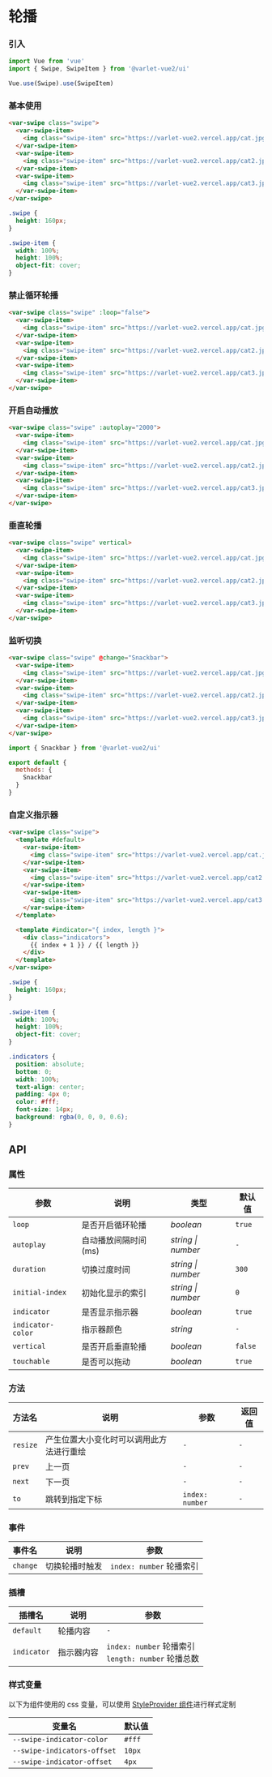 # 轮播

### 引入

```js
import Vue from 'vue'
import { Swipe, SwipeItem } from '@varlet-vue2/ui'

Vue.use(Swipe).use(SwipeItem)
```

### 基本使用

```html
<var-swipe class="swipe">
  <var-swipe-item>
    <img class="swipe-item" src="https://varlet-vue2.vercel.app/cat.jpg">
  </var-swipe-item>
  <var-swipe-item>
    <img class="swipe-item" src="https://varlet-vue2.vercel.app/cat2.jpg">
  </var-swipe-item>
  <var-swipe-item>
    <img class="swipe-item" src="https://varlet-vue2.vercel.app/cat3.jpg">
  </var-swipe-item>
</var-swipe>
```

```css
.swipe {
  height: 160px;
}

.swipe-item {
  width: 100%;
  height: 100%;
  object-fit: cover;
}
```

### 禁止循环轮播

```html
<var-swipe class="swipe" :loop="false">
  <var-swipe-item>
    <img class="swipe-item" src="https://varlet-vue2.vercel.app/cat.jpg">
  </var-swipe-item>
  <var-swipe-item>
    <img class="swipe-item" src="https://varlet-vue2.vercel.app/cat2.jpg">
  </var-swipe-item>
  <var-swipe-item>
    <img class="swipe-item" src="https://varlet-vue2.vercel.app/cat3.jpg">
  </var-swipe-item>
</var-swipe>
```

### 开启自动播放

```html
<var-swipe class="swipe" :autoplay="2000">
  <var-swipe-item>
    <img class="swipe-item" src="https://varlet-vue2.vercel.app/cat.jpg">
  </var-swipe-item>
  <var-swipe-item>
    <img class="swipe-item" src="https://varlet-vue2.vercel.app/cat2.jpg">
  </var-swipe-item>
  <var-swipe-item>
    <img class="swipe-item" src="https://varlet-vue2.vercel.app/cat3.jpg">
  </var-swipe-item>
</var-swipe>
```

### 垂直轮播

```html
<var-swipe class="swipe" vertical>
  <var-swipe-item>
    <img class="swipe-item" src="https://varlet-vue2.vercel.app/cat.jpg">
  </var-swipe-item>
  <var-swipe-item>
    <img class="swipe-item" src="https://varlet-vue2.vercel.app/cat2.jpg">
  </var-swipe-item>
  <var-swipe-item>
    <img class="swipe-item" src="https://varlet-vue2.vercel.app/cat3.jpg">
  </var-swipe-item>
</var-swipe>
```

### 监听切换

```html
<var-swipe class="swipe" @change="Snackbar">
  <var-swipe-item>
    <img class="swipe-item" src="https://varlet-vue2.vercel.app/cat.jpg">
  </var-swipe-item>
  <var-swipe-item>
    <img class="swipe-item" src="https://varlet-vue2.vercel.app/cat2.jpg">
  </var-swipe-item>
  <var-swipe-item>
    <img class="swipe-item" src="https://varlet-vue2.vercel.app/cat3.jpg">
  </var-swipe-item>
</var-swipe>
```

```js
import { Snackbar } from '@varlet-vue2/ui'

export default {
  methods: {
    Snackbar
  }
}
```

### 自定义指示器

```html
<var-swipe class="swipe">
  <template #default>
    <var-swipe-item>
      <img class="swipe-item" src="https://varlet-vue2.vercel.app/cat.jpg">
    </var-swipe-item>
    <var-swipe-item>
      <img class="swipe-item" src="https://varlet-vue2.vercel.app/cat2.jpg">
    </var-swipe-item>
    <var-swipe-item>
      <img class="swipe-item" src="https://varlet-vue2.vercel.app/cat3.jpg">
    </var-swipe-item>
  </template>

  <template #indicator="{ index, length }">
    <div class="indicators">
      {{ index + 1 }} / {{ length }}
    </div>
  </template>
</var-swipe>
```

```css
.swipe {
  height: 160px;
}

.swipe-item {
  width: 100%;
  height: 100%;
  object-fit: cover;
}

.indicators {
  position: absolute;
  bottom: 0;
  width: 100%;
  text-align: center;
  padding: 4px 0;
  color: #fff;
  font-size: 14px;
  background: rgba(0, 0, 0, 0.6);
}
```

## API

### 属性

| 参数 | 说明 | 类型 | 默认值 |
| --- | --- | --- | --- |
| `loop` | 是否开启循环轮播 | _boolean_ | `true` |
| `autoplay` | 自动播放间隔时间 (ms) | _string \| number_ | `-` |
| `duration` | 切换过度时间 | _string \| number_ | `300` |
| `initial-index` | 初始化显示的索引 | _string \| number_ | `0` |
| `indicator` | 是否显示指示器 | _boolean_ | `true` |
| `indicator-color` | 指示器颜色 | _string_ | `-` |
| `vertical` | 是否开启垂直轮播 | _boolean_ | `false` |
| `touchable` | 是否可以拖动 | _boolean_ | `true` |

### 方法

| 方法名 | 说明 | 参数 | 返回值 |
| --- | --- | --- | --- |
| `resize` | 产生位置大小变化时可以调用此方法进行重绘 | `-` | `-` |
| `prev` | 上一页 | `-` | `-` |
| `next` | 下一页 | `-` | `-` |
| `to` | 跳转到指定下标 | `index: number` | `-` |

### 事件

| 事件名 | 说明 | 参数 |
| --- | --- | --- |
| `change` | 切换轮播时触发 | `index: number` 轮播索引 |

### 插槽

| 插槽名 | 说明 | 参数 |
| --- | --- | --- |
| `default` | 轮播内容 | `-` |
| `indicator` | 指示器内容 | `index: number` 轮播索引 <br> `length: number` 轮播总数 |

### 样式变量

以下为组件使用的 css 变量，可以使用 [StyleProvider 组件](#/zh-CN/style-provider)进行样式定制

| 变量名 | 默认值 |
| --- | --- |
| `--swipe-indicator-color` | `#fff` |
| `--swipe-indicators-offset` | `10px` |
| `--swipe-indicator-offset` | `4px` |
